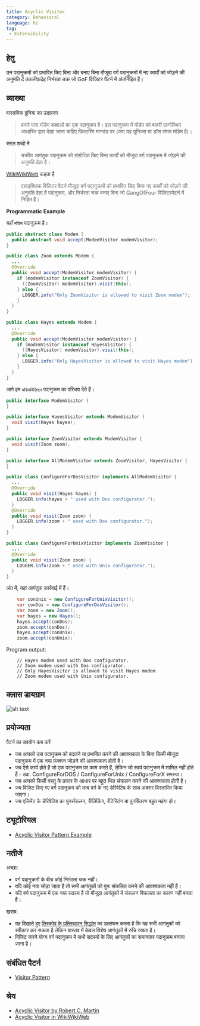 ```yaml
---
title: Acyclic Visitor
category: Behavioral
language: hi
tag:
 - Extensibility
---
```


## हेतु

उन पदानुक्रमों को प्रभावित किए बिना और बनाए बिना मौजूदा वर्ग पदानुक्रमों में नए कार्यों को जोड़ने की अनुमति दें
तकलीफ़देह निर्भरता चक्र जो GoF विज़िटर पैटर्न में अंतर्निहित हैं।

## व्याख्या

वास्तविक दुनिया का उदाहरण


> हमारे पास मॉडेम कक्षाओं का एक पदानुक्रम है। इस पदानुक्रम में मोडेम को बाहरी एल्गोरिथम आधारित द्वारा देखा जाना चाहिए
> फ़िल्टरिंग मानदंड पर (क्या यह यूनिक्स या डॉस संगत मॉडेम है)।

सरल शब्दो मे

> चक्रीय आगंतुक पदानुक्रम को संशोधित किए बिना कार्यों को मौजूदा वर्ग पदानुक्रम में जोड़ने की अनुमति देता है।

[WikiWikiWeb](https://wiki.c2.com/?AcyclicVisitor) कहता है


> एसाइक्लिक विज़िटर पैटर्न मौजूदा वर्ग पदानुक्रमों को प्रभावित किए बिना नए कार्यों को जोड़ने की अनुमति देता है
> पदानुक्रम, और निर्भरता चक्र बनाए बिना जो GangOfFour विज़िटरपैटर्न में निहित हैं।

**Programmatic Example**

यहाँ `मॉडेम` पदानुक्रम है।

```java
public abstract class Modem {
  public abstract void accept(ModemVisitor modemVisitor);
}

public class Zoom extends Modem {
  ...
  @Override
  public void accept(ModemVisitor modemVisitor) {
    if (modemVisitor instanceof ZoomVisitor) {
      ((ZoomVisitor) modemVisitor).visit(this);
    } else {
      LOGGER.info("Only ZoomVisitor is allowed to visit Zoom modem");
    }
  }
}

public class Hayes extends Modem {
  ...
  @Override
  public void accept(ModemVisitor modemVisitor) {
    if (modemVisitor instanceof HayesVisitor) {
      ((HayesVisitor) modemVisitor).visit(this);
    } else {
      LOGGER.info("Only HayesVisitor is allowed to visit Hayes modem");
    }
  }
}
```

आगे हम `मॉडेमविज़िटर` पदानुक्रम का परिचय देते हैं।

```java
public interface ModemVisitor {
}

public interface HayesVisitor extends ModemVisitor {
  void visit(Hayes hayes);
}

public interface ZoomVisitor extends ModemVisitor {
  void visit(Zoom zoom);
}

public interface AllModemVisitor extends ZoomVisitor, HayesVisitor {
}

public class ConfigureForDosVisitor implements AllModemVisitor {
  ...
  @Override
  public void visit(Hayes hayes) {
    LOGGER.info(hayes + " used with Dos configurator.");
  }
  @Override
  public void visit(Zoom zoom) {
    LOGGER.info(zoom + " used with Dos configurator.");
  }
}

public class ConfigureForUnixVisitor implements ZoomVisitor {
  ...
  @Override
  public void visit(Zoom zoom) {
    LOGGER.info(zoom + " used with Unix configurator.");
  }
}
```

अंत में, यहां आगंतुक कार्रवाई में हैं।

```java
    var conUnix = new ConfigureForUnixVisitor();
    var conDos = new ConfigureForDosVisitor();
    var zoom = new Zoom();
    var hayes = new Hayes();
    hayes.accept(conDos);
    zoom.accept(conDos);
    hayes.accept(conUnix);
    zoom.accept(conUnix);   
```

Program output:

```
    // Hayes modem used with Dos configurator.
    // Zoom modem used with Dos configurator.
    // Only HayesVisitor is allowed to visit Hayes modem
    // Zoom modem used with Unix configurator.
```

## क्लास डायग्राम

![alt text](../../../acyclic-visitor/etc/acyclic-visitor.png "Acyclic Visitor")

## प्रयोज्यता

पैटर्न का उपयोग कब करें

* जब आपको उस पदानुक्रम को बदलने या प्रभावित करने की आवश्यकता के बिना किसी मौजूदा पदानुक्रम में एक नया फ़ंक्शन जोड़ने की
  आवश्यकता होती है।
* जब ऐसे कार्य होते हैं जो एक पदानुक्रम पर काम करते हैं, लेकिन जो स्वयं पदानुक्रम में शामिल नहीं होते हैं। उदा.
  ConfigureForDOS / ConfigureForUnix / ConfigureForX समस्या।
* जब आपको किसी वस्तु के प्रकार के आधार पर बहुत भिन्न संचालन करने की आवश्यकता होती है।
* जब विज़िट किए गए वर्ग पदानुक्रम को तत्व वर्ग के नए डेरिवेटिव के साथ अक्सर विस्तारित किया जाएगा।
* जब एलिमेंट के डेरिवेटिव का पुनर्संकलन, रीलिंकिंग, रीटेस्टिंग या पुनर्वितरण बहुत महंगा हो।

## ट्यूटोरियल

* [Acyclic Visitor Pattern Example](https://codecrafter.blogspot.com/2012/12/the-acyclic-visitor-pattern.html)

## नतीजे

अच्छा:

* वर्ग पदानुक्रमों के बीच कोई निर्भरता चक्र नहीं।
* यदि कोई नया जोड़ा जाता है तो सभी आगंतुकों को पुनः संकलित करने की आवश्यकता नहीं है।
* यदि वर्ग पदानुक्रम में एक नया सदस्य है तो मौजूदा आगंतुकों में संकलन विफलता का कारण नहीं बनता है।

खराब:

* यह दिखाते
  हुए [लिस्कोव के प्रतिस्थापन सिद्धांत](https://java-design-patterns.com/principles/#liskov-substitution-principle) का
  उल्लंघन करता है कि यह सभी आगंतुकों को स्वीकार कर सकता है लेकिन वास्तव में केवल विशेष आगंतुकों में रुचि रखता है।
* विज़िट करने योग्य वर्ग पदानुक्रम में सभी सदस्यों के लिए आगंतुकों का समानांतर पदानुक्रम बनाया जाना है।

## संबंधित पैटर्न

* [Visitor Pattern](https://java-design-patterns.com/patterns/visitor/)

## श्रेय

* [Acyclic Visitor by Robert C. Martin](http://condor.depaul.edu/dmumaugh/OOT/Design-Principles/acv.pdf)
* [Acyclic Visitor in WikiWikiWeb](https://wiki.c2.com/?AcyclicVisitor)
